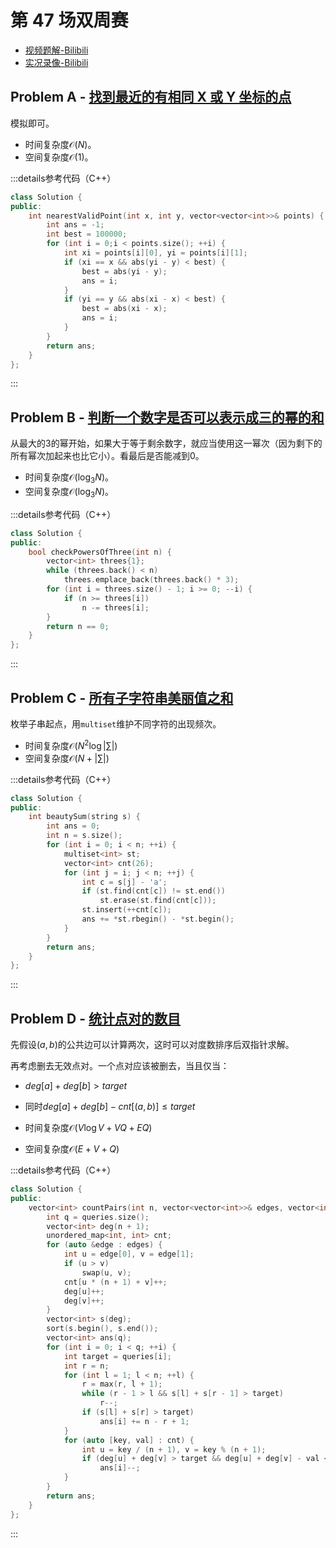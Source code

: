 # 第 47 场双周赛

- [视频题解-Bilibili](https://www.bilibili.com/video/BV12p4y1H72G/)
- [实况录像-Bilibili](https://www.bilibili.com/video/BV1CV411v7Tt/)

## Problem A - [找到最近的有相同 X 或 Y 坐标的点](https://leetcode.cn/problems/find-nearest-point-that-has-the-same-x-or-y-coordinate/)

模拟即可。

- 时间复杂度$\mathcal{O}(N)$。
- 空间复杂度$\mathcal{O}(1)$。

:::details参考代码（C++）

```cpp
class Solution {
public:
    int nearestValidPoint(int x, int y, vector<vector<int>>& points) {
        int ans = -1;
        int best = 100000;
        for (int i = 0;i < points.size(); ++i) {
            int xi = points[i][0], yi = points[i][1];
            if (xi == x && abs(yi - y) < best) {
                best = abs(yi - y);
                ans = i;
            }
            if (yi == y && abs(xi - x) < best) {
                best = abs(xi - x);
                ans = i;
            }
        }
        return ans;
    }
};
```

:::

## Problem B - [判断一个数字是否可以表示成三的幂的和](https://leetcode.cn/problems/check-if-number-is-a-sum-of-powers-of-three/)

从最大的3的幂开始，如果大于等于剩余数字，就应当使用这一幂次（因为剩下的所有幂次加起来也比它小）。看最后是否能减到0。

- 时间复杂度$\mathcal{O}(\log_3N)$。
- 空间复杂度$\mathcal{O}(\log_3N)$。

:::details参考代码（C++）

```cpp
class Solution {
public:
    bool checkPowersOfThree(int n) {
        vector<int> threes{1};
        while (threes.back() < n)
            threes.emplace_back(threes.back() * 3);
        for (int i = threes.size() - 1; i >= 0; --i) {
            if (n >= threes[i])
                n -= threes[i];
        }
        return n == 0;
    }
};
```

:::

## Problem C - [所有子字符串美丽值之和](https://leetcode.cn/problems/sum-of-beauty-of-all-substrings/)

枚举子串起点，用`multiset`维护不同字符的出现频次。

- 时间复杂度$\mathcal{O}(N^2\log |\sum|)$
- 空间复杂度$\mathcal{O}(N+|\sum|)$

:::details参考代码（C++）

```cpp
class Solution {
public:
    int beautySum(string s) {
        int ans = 0;
        int n = s.size();
        for (int i = 0; i < n; ++i) {
            multiset<int> st;
            vector<int> cnt(26);
            for (int j = i; j < n; ++j) {
                int c = s[j] - 'a';
                if (st.find(cnt[c]) != st.end())
                    st.erase(st.find(cnt[c]));
                st.insert(++cnt[c]);
                ans += *st.rbegin() - *st.begin();
            }
        }
        return ans;
    }
};
```

:::

## Problem D - [统计点对的数目](https://leetcode.cn/problems/count-pairs-of-nodes/)

先假设$(a,b)$的公共边可以计算两次，这时可以对度数排序后双指针求解。

再考虑删去无效点对。一个点对应该被删去，当且仅当：

- $deg[a]+deg[b]>target$
- 同时$deg[a]+deg[b]-cnt[(a,b)]\leq target$

- 时间复杂度$\mathcal{O}(V\log V+VQ+EQ)$
- 空间复杂度$\mathcal{O}(E+V+Q)$

:::details参考代码（C++）

```cpp
class Solution {
public:
    vector<int> countPairs(int n, vector<vector<int>>& edges, vector<int>& queries) {
        int q = queries.size();
        vector<int> deg(n + 1);
        unordered_map<int, int> cnt;
        for (auto &edge : edges) {
            int u = edge[0], v = edge[1];
            if (u > v)
                swap(u, v);
            cnt[u * (n + 1) + v]++;
            deg[u]++;
            deg[v]++;
        }
        vector<int> s(deg);
        sort(s.begin(), s.end());
        vector<int> ans(q);
        for (int i = 0; i < q; ++i) {
            int target = queries[i];
            int r = n;
            for (int l = 1; l < n; ++l) {
                r = max(r, l + 1);
                while (r - 1 > l && s[l] + s[r - 1] > target)
                    r--;
                if (s[l] + s[r] > target)
                    ans[i] += n - r + 1;
            }
            for (auto [key, val] : cnt) {
                int u = key / (n + 1), v = key % (n + 1);
                if (deg[u] + deg[v] > target && deg[u] + deg[v] - val <= target)
                    ans[i]--;
            }
        }
        return ans;
    }
};
```

:::
